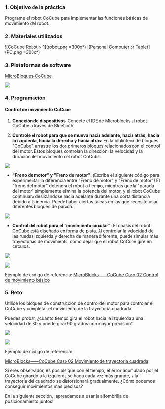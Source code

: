 ### 1. Objetivo de la práctica

Programe el robot CoCube para implementar las funciones básicas de movimiento del robot.

### 2. Materiales utilizados

![CoCube Robot × 1](robot.png =300x*) ![Personal Computer or Tablet](PC.png =300x*)

### 3. Plataformas de software

[MicroBloques-CoCube](https://microblocks.fun/run/microblocks.html#scripts=GP%20Scripts%0Adepends%20%27CoCube%27)

![](image.png)

### 4. Programación

#### Control de movimiento CoCube

1. **Conexión de dispositivos**: Conecte el IDE de Microblocks al robot CoCube a través de Bluetooth.

2. **Controle el robot para que se mueva hacia adelante, hacia atrás, hacia la izquierda, hacia la derecha y hacia atrás**: En la biblioteca de bloques "CoCube", arrastre los dos primeros bloques relacionados con el control del motor. Estos bloques controlan la dirección, la velocidad y la duración del movimiento del robot CoCube.

![](allScripts112573.png)

* **"Freno de motor" y "Freno de motor"**: ¡Escriba el siguiente código para experimentar la diferencia entre "Freno de motor" y "Freno de motor"! El "freno del motor" detendrá el robot a tiempo, mientras que la "parada del motor" simplemente elimina la potencia del motor, y el robot CoCube continuará deslizándose hacia adelante durante una corta distancia debido a la inercia. Puede haber ciertas tareas en las que necesite usar diferentes bloques de parada.

![](allScripts313641.png)

* **Control del robot para el "movimiento circular"**: El chasis del robot CoCube está diseñado en forma de pista. Al controlar la velocidad de las ruedas izquierda y derecha de manera diferente, puede simular más trayectorias de movimiento, como dejar que el robot CoCube gire en círculos.

![](scriptImage671505.png)

![](circle.gif)

Ejemplo de código de referencia: [MicroBlocks——CoCube Caso 02 Control de movimiento básico](https://microblocks.fun/run/microblocks.html#scripts=GP%20Scripts%0Adepends%20%27CoCube%27%0A%0Ascript%20649%20268%20%7B%0AwhenButtonPressed%20%27A%27%0A%27CoCube%20move%27%20%27cocube%3Bforward%27%2040%0AwaitMillis%201000%0A%27CoCube%20wheels%20stop%27%0A%7D%0A%0Ascript%20929%20263%20%7B%0AwhenButtonPressed%20%27B%27%0A%27CoCube%20move%27%20%27cocube%3Bforward%27%2040%0AwaitMillis%201000%0A%27CoCube%20wheels%20break%27%0A%7D%0A%0Ascript%20648%20456%20%7B%0AwhenButtonPressed%20%27A%2BB%27%0A%27CoCube%20set%20wheel%27%2040%2020%0A%7D%0A%0A)

### 5. Reto

Utilice los bloques de construcción de control del motor para controlar el CoCube y completar el movimiento de la trayectoria cuadrada.

Puedes probar, ¿cuánto tiempo gira el robot hacia la izquierda a una velocidad de 30 y puede girar 90 grados con mayor precisión?

![](scriptImage251172.png)

![](GIF.gif)

Ejemplo de código de referencia:

[MicroBlocks——CoCube Caso 02 Movimiento de trayectoria cuadrada](https://microblocks.fun/run/microblocks.html#scripts=GP%20Scripts%0Adepends%20%27CoCube%27%20%27LED%20Display%27%0A%0Ascript%20559%20174%20%7B%0AwhenButtonPressed%20%27A%27%0A%27%5Bdisplay%3AmbDisplay%5D%27%2015237440%0Aforever%20%7B%0A%20%20%27CoCube%20move%20for%20msecs%27%20%27cocube%3Bforward%27%2040%201000%0A%20%20waitMillis%20250%0A%20%20%27CoCube%20rotate%20for%20msecs%27%20%27cocube%3Bleft%27%2030%20900%0A%20%20waitMillis%20250%0A%7D%0A%7D%0A%0A)

Si eres observador, es posible que con el tiempo, el error acumulado por el CoCube girando a la izquierda se haga cada vez más grande, y la trayectoria del cuadrado se distorsionará gradualmente. ¿Cómo podemos conseguir movimientos más precisos?

En la siguiente sección, ¡aprendamos a usar la alfombrilla de posicionamiento juntos!